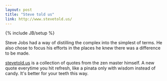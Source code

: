 ```yaml
---
layout: post
title: "Steve told us"
link: http://www.stevetold.us/
---
```

{% include JB/setup %}

Steve Jobs had a way of distilling the complex into the simplest of terms. He also chose to focus his efforts in the places he knew there was a difference to be made.

[stevetold.us](http://www.stevetold.us) is a collection of quotes from the zen master himself. A new quote everytime you hit refresh, like a pinata only with wisdom instead of candy. It's better for your teeth this way.
